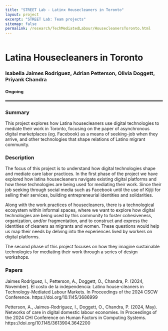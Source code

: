```yaml
---
title: "STREET Lab - Latinx Housecleaners in Toronto"
layout: project
excerpt: "STREET Lab: Team projects"
sitemap: false
permalink: /research/TechMediatedLabour/HousecleanersToronto.html
---
```

<div class="row" style="display: flex;">


<!--<div class="col-sm-5 clearfix" >
  <img src="{{ site.url }}{{ site.baseurl }}/images/pubpic/{{ project.photo }}" class="img-reponsive" width="100%" style="float: left" />
</div>-->

<div class="container-fluid">
  <h1>Latina Housecleaners in Toronto</h1>
  <h3>Isabella Jaimes Rodríguez, Adrian Petterson, Olivia Doggett, Priyank Chandra</h3>
  <h4>Ongoing</h4>
  
</div>

</div>

<hr style="margin-top: 0.1rem;
  margin-bottom: 0.1rem;
  border: 0;
  border-top: 2px solid rgba(0, 0, 0, 0.2);"/>

<div class="row" style="display: flex;">

<div class=" col-sm-12">
<h3>Summary</h3>
This project explores how Latina housecleaners use digital technologies to mediate their work in Toronto, focusing on the paper of asynchronous digital marketplaces (eg. Facebook) as a means of seeking-job when they arrive, and other technologies that shape relations of Latino migrant community.


<h3>Description</h3>
The focus of this project is to understand how digital technologies shape and mediate care labor practices. In the first phase of the project we have explored how latina housecleaners navigate existing digital platforms and how these technologies are being used for mediating their work.  Since their job seeking through social media such as Facebook until the use of Kijiji for selling their services, building entrepreneurial identities and solidarities.  

Along with the work practices of housecleaners, there is a technological ecosystem within informal spaces, where we want to explore how digital technologies are being used by this community to foster cohesiveness, organization, and/or fragmentation, and to construct and express the identities of cleaners as migrants and women. These questions would help us map their needs by delving into the experiences lived by workers on digital platforms. 

The second phase of this project focuses on how they imagine sustainable technologies for mediating their work through a series of design workshops.
  
<h3>Papers</h3>
<p>Jaimes Rodríguez, I., Petterson, A., Doggett, O., Chandra, P. (2024, November). El costo de la independencia: Latino house-cleaners in Technology-Mediated Labour Markets. In Proceedings of the 2024 CSCW Conference. https://doi.org/10.1145/3686999</p> 

<p>Petterson, A., Jaimes-Rodriguez, I., Doggett, O., Chandra, P. (2024, May). Networks of care in digital domestic labour economies. In Proceedings of the 2024 CHI Conference on Human Factors in Computing Systems. https://doi.org/10.1145/3613904.3642200</p>
